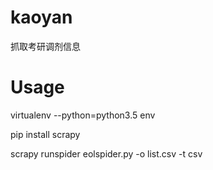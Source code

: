# kaoyan

  抓取考研调剂信息

# Usage

virtualenv --python=python3.5 env

pip install scrapy

scrapy runspider eolspider.py -o list.csv -t csv
